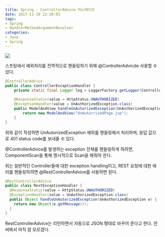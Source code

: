 ```yaml
---
title: Spring - ControllerAdvice 어노테이션
date: 2017-11-10 22:20:03
tags: 
- Spring
- HandlerMethodArgumentResolver
categories:
- Java
- Spring
---
```




![](/images/spring/spring-ecosystem.jpg)

스프링에서 예외처리를 전역적으로 핸들링하기 위해 @ControllerAdvicde 사용할 수 있다.



```java
@ControllerAdvice
public class ControllerExceptionHandler {
	private static final Logger log = LoggerFactory.getLogger(ControllerExceptionHandler.class);
	
	@ResponseStatus(value = HttpStatus.UNAUTHORIZED)
	@ExceptionHandler(value = UnAuthorizedException.class)
	public ModelAndView handleUnAutorizedException(UnAuthorizedException e) {
		return new ModelAndView("UnAutorrizedPage.jsp");
	}
}
```

위와 같이 작성하면 UnAutorizedException 예외를 핸들링해서 처리하며, 응답 값으로 401 status code를 보내줄 수 있다.

@ControllerAdvice를 발생하는 exception 전체를 핸들링하게 하려면, ComponentScan을 통해 명시적으로 Scan을 해줘야 한다.



위는 일반적인 Controller들에 대한 exception handling이고, REST 요청에 대한 에러를 핸들링하려면 @RestControllerAdvice를 사용하면 된다.

```java
@RestControllerAdvice
public class RestExceptionHandler {
  @ResponseStatus(value = HttpStatus.UNAUTHORIZED)
  @ExceptionHandler(value = UnAuthorizedException.class)
  public Object handleUnAutorizedException(UnAuthorizedException e) {
    return new Object(e.getMessage());
  }
}
```

RestControllerAdvice는 리턴하면서 자동으로 JSON 형태로 바꾸어 준다고 한다. 안 써봐서 아직 잘 모르겠다.

